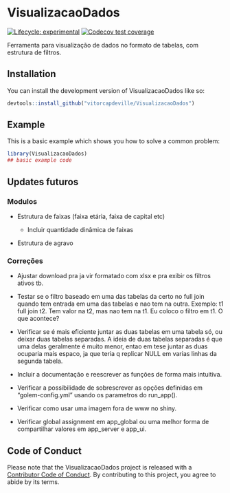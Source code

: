 
<!-- README.md is generated from README.Rmd. Please edit that file -->

# VisualizacaoDados

<!-- badges: start -->

[![Lifecycle:
experimental](https://img.shields.io/badge/lifecycle-experimental-orange.svg)](https://lifecycle.r-lib.org/articles/stages.html#experimental)
[![Codecov test
coverage](https://codecov.io/gh/vitorcapdeville/VisualizacaoDados/branch/master/graph/badge.svg)](https://app.codecov.io/gh/vitorcapdeville/VisualizacaoDados?branch=master)
<!-- badges: end -->

Ferramenta para visualização de dados no formato de tabelas, com
estrutura de filtros.

## Installation

You can install the development version of VisualizacaoDados like so:

``` r
devtools::install_github("vitorcapdeville/VisualizacaoDados")
```

## Example

This is a basic example which shows you how to solve a common problem:

``` r
library(VisualizacaoDados)
## basic example code
```

## Updates futuros

### Modulos

-   Estrutura de faixas (faixa etária, faixa de capital etc)

    -   Incluir quantidade dinâmica de faixas

-   Estrutura de agravo

### Correções

-   Ajustar download pra ja vir formatado com xlsx e pra exibir os
    filtros ativos tb.

-   Testar se o filtro baseado em uma das tabelas da certo no full join
    quando tem entrada em uma das tabelas e nao tem na outra. Exemplo:
    t1 full join t2. Tem valor na t2, mas nao tem na t1. Eu coloco o
    filtro em t1. O que acontece?

-   Verificar se é mais eficiente juntar as duas tabelas em uma tabela
    só, ou deixar duas tabelas separadas. A ideia de duas tabelas
    separadas é que uma delas geralmente é muito menor, entao em tese
    juntar as duas ocuparia mais espaco, ja que teria q replicar NULL em
    varias linhas da segunda tabela.

-   Incluir a documentação e reescrever as funções de forma mais
    intuitiva.

-   Verificar a possibilidade de sobrescrever as opções definidas em
    “golem-config.yml” usando os parametros do run_app().

-   Verificar como usar uma imagem fora de www no shiny.

-   Verificar global assignment em app_global ou uma melhor forma de
    compartilhar valores em app_server e app_ui.

## Code of Conduct

Please note that the VisualizacaoDados project is released with a
[Contributor Code of
Conduct](https://contributor-covenant.org/version/2/1/CODE_OF_CONDUCT.html).
By contributing to this project, you agree to abide by its terms.
